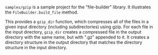 `samples/gzip` is a sample project for the "file-builder" library. It
illustrates the `FileBuilder.build_file` method.

This provides a `gzip_dir` function, which compresses all of the files in a
given input directory (including subdirectories) using gzip. For each file in
the input directory, `gzip_dir` creates a compressed file in the output
directory with the same name, but with ".gz" appended to it. It creates a
directory structure in the output directory that matches the directory structure
in the input directory.
